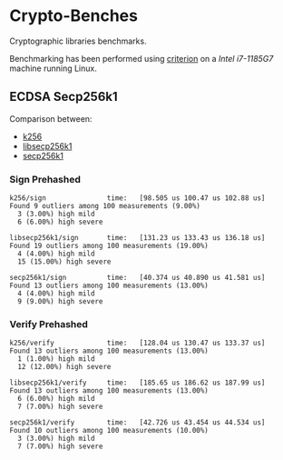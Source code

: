 # Crypto-Benches

Cryptographic libraries benchmarks.

Benchmarking has been performed using [criterion](https://crates.io/crates/criterion)
on a *Intel i7-1185G7* machine running Linux.

## ECDSA Secp256k1

Comparison between:
- [k256](https://crates.io/crates/k256)
- [libsecp256k1](https://crates.io/crates/libsecp256k1)
- [secp256k1](https://crates.io/crates/secp256k1)

### Sign Prehashed

```
k256/sign               time:   [98.505 us 100.47 us 102.88 us]
Found 9 outliers among 100 measurements (9.00%)
  3 (3.00%) high mild
  6 (6.00%) high severe

libsecp256k1/sign       time:   [131.23 us 133.43 us 136.18 us]
Found 19 outliers among 100 measurements (19.00%)
  4 (4.00%) high mild
  15 (15.00%) high severe

secp256k1/sign          time:   [40.374 us 40.890 us 41.581 us]
Found 13 outliers among 100 measurements (13.00%)
  4 (4.00%) high mild
  9 (9.00%) high severe
```

### Verify Prehashed

```
k256/verify             time:   [128.04 us 130.47 us 133.37 us]
Found 13 outliers among 100 measurements (13.00%)
  1 (1.00%) high mild
  12 (12.00%) high severe

libsecp256k1/verify     time:   [185.65 us 186.62 us 187.99 us]
Found 13 outliers among 100 measurements (13.00%)
  6 (6.00%) high mild
  7 (7.00%) high severe

secp256k1/verify        time:   [42.726 us 43.454 us 44.534 us]
Found 10 outliers among 100 measurements (10.00%)
  3 (3.00%) high mild
  7 (7.00%) high severe
```
